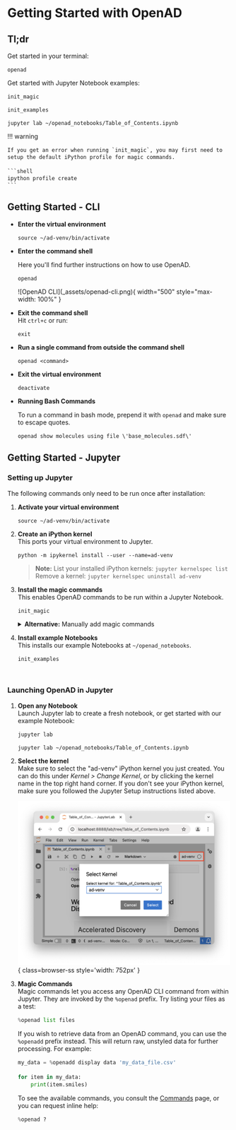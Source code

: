 # Getting Started with OpenAD

## Tl;dr

Get started in your terminal:

```shell
openad
```

Get started with Jupyter Notebook examples:

```shell
init_magic
```
```shell
init_examples
```
```shell
jupyter lab ~/openad_notebooks/Table_of_Contents.ipynb
```

!!! warning

    If you get an error when running `init_magic`, you may first need to setup the default iPython profile for magic commands.

    ```shell
    ipython profile create
    ```

## Getting Started - CLI

-   **Enter the virtual environment**

    ```shell
    source ~/ad-venv/bin/activate
    ```

-   **Enter the command shell**

    Here you'll find further instructions on how to use OpenAD.

    ```shell
    openad
    ```

    <p class="cli-ss-wrap" markdown>
    ![OpenAD CLI](_assets/openad-cli.png){ width="500" style="max-width: 100%" }
    </p>

-   **Exit the command shell**<br>
    Hit `ctrl+c` or run:

    ```shell
    exit
    ```

-   **Run a single command from outside the command shell**

    ```shell
    openad <command>
    ```

-   **Exit the virtual environment**<br>

    ```shell
    deactivate
    ```

-   **Running Bash Commands**

    To run a command in bash mode, prepend it with `openad` and make sure to escape quotes.

    ```shell
    openad show molecules using file \'base_molecules.sdf\'
    ```

## Getting Started - Jupyter

### Setting up Jupyter

The following commands only need to be run once after installation:

<div class="padded-list-next"></div>

1.  **Activate your virtual environment**

    ```shell
    source ~/ad-venv/bin/activate
    ```

2.  **Create an iPython kernel**<br>
    This ports your virtual environment to Jupyter.

    ```shell
    python -m ipykernel install --user --name=ad-venv
    ```

    > **Note:** List your installed iPython kernels: `jupyter kernelspec list`  
    > Remove a kernel: `jupyter kernelspec uninstall ad-venv`

3.  **Install the magic commands**<br>
    This enables OpenAD commands to be run within a Jupyter Notebook.

    ```shell
    init_magic
    ```

    <details>
    <summary><b>Alternative:</b> Manually add magic commands</summary>
    <div markdown>

    If you don't want to activate magic commands in all Notebooks, you can instead activate them for individual Notebooks.

    <div class="tight-list-next"></div>

    -   Run `init_examples`
    -   Copy the file `~/openad_notebooks/openad.ipynb` to the same directory as the Notebook you wish to activate.
    -   In your Notebook, run this inside a code cell: `!run openad.ipynb`

    </div>
    </details>

4.  **Install example Notebooks**<br>
    This installs our example Notebooks at `~/openad_notebooks`.

    ```shell
    init_examples
    ```

<br>

### Launching OpenAD in Jupyter

1.  **Open any Notebook**<br>
    Launch Jupyter lab to create a fresh notebook, or get started with our example Notebook:
    
    ```shell
    jupyter lab
    ```
    ```shell
    jupyter lab ~/openad_notebooks/Table_of_Contents.ipynb
    ```

2.  **Select the kernel**<br>
    Make sure to select the "ad-venv" iPython kernel you just created. You can do this under _Kernel > Change Kernel_, or by clicking the kernel name in the top right hand corner. If you don't see your iPython kernel, make sure you followed the Jupyter Setup instructions listed above.

    ![Jupyter Lab kernel](_assets/jupyter-lab-kernel.png){ class=browser-ss style='width: 752px' }

3.  **Magic Commands**<br>
    Magic commands let you access any OpenAD CLI command from within Jupyter. They are invoked by the `%openad` prefix. Try listing your files as a test:

    ```python
    %openad list files
    ```

    If you wish to retrieve data from an OpenAD command, you can use the `%openadd` prefix instead. This will return raw, unstyled data for further processing. For example:

    ```python
    my_data = %openadd display data 'my_data_file.csv'

    for item in my_data:
        print(item.smiles)
    ```

    To see the available commands, you consult the [Commands](commands.md) page, or you can request inline help:

    ```python
    %openad ?
    ```